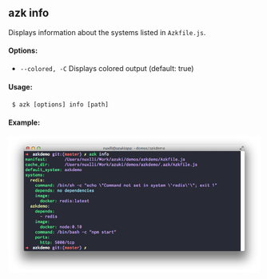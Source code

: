 ## azk info

Displays information about the systems listed in `Azkfile.js`.

#### Options:

- `--colored, -C`     Displays colored output (default: true)

#### Usage:

     $ azk [options] info [path]

#### Example:

![Figure 1-1](../../resources/images/azk_info.png)
